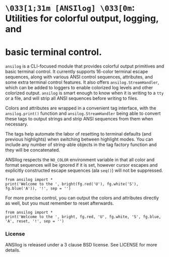 # `\033[1;31m [ANSIlog] \033[0m`: Utilities for colorful output, logging, and
# basic terminal control.

`ansilog` is a CLI-focused module that provides colorful output primitives and
basic terminal control.  It currently supports 16-color terminal escape
sequences, along with various ANSI control sequences, attributes, and some
extra terminal control features.  It also offers `ansilog.StreamHandler`, which
can be added to loggers to enable colorized log levels and other colorized
output.  `ansilog` is smart enough to know when it is writing to a `tty` or a
file, and will strip all ANSI sequences before writing to files.

Colors and attributes are wrapped in a convenient tag interface, with the
`ansilog.print()` function and `ansilog.StreamHandler` being able to convert
these tags to output strings and strip ANSI sequences from them when necessary.

The tags help automate the labor of resetting to terminal defaults (and
previous highlights) when switching between highlight modes.  You can include
any number of string-able objects in the tag factory function and they will
be concatenated.

ANSIlog respects the `NO_COLOR` environment variable in that all color and
format sequences will be ignored if it is set, however cursor escapes and
explicitly constructed escape sequences (ala `seq()`) will not be suppressed.

```
from ansilog import *
print('Welcome to the ', bright(fg.red('U'), fg.white('S'), fg.blue('A')), '!', sep = '')
```

For more precise control, you can output the colors and
attributes directly as well, but you must remember to reset afterwards.

```
from ansilog import *
print('Welcome to the ', bright, fg.red, 'U', fg.white, 'S', fg.blue, 'A', reset, '!', sep = '')
```

### License
ANSIlog is released under a 3 clause BSD license.  See LICENSE for more details.
